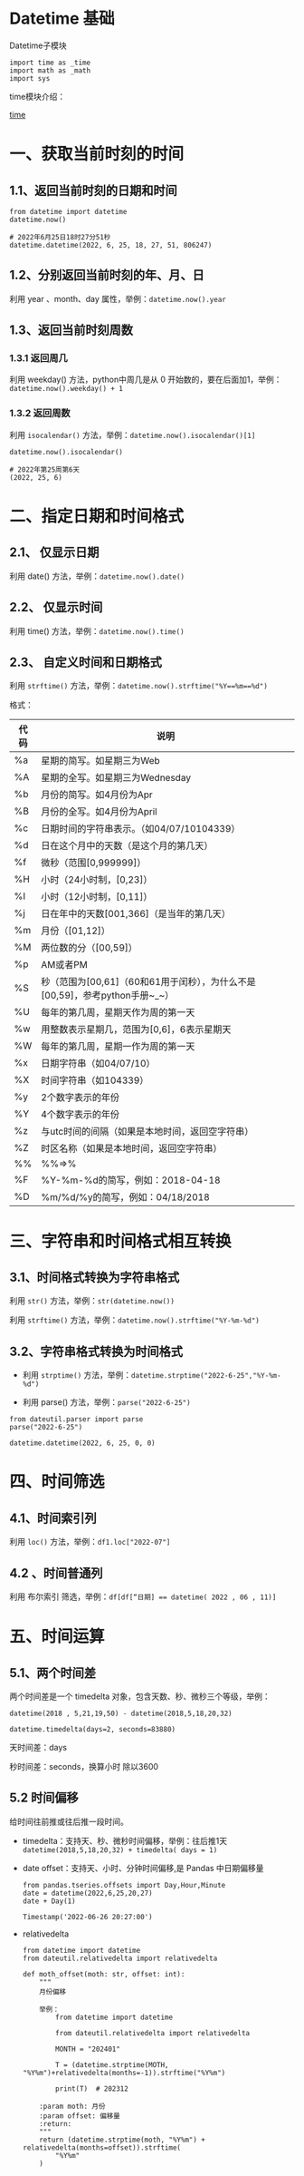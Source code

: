 # Datetime 基础

Datetime子模块

```
import time as _time
import math as _math
import sys
```

time模块介绍：

[time](../../../底层模块/Datetime_time.md)



# 一、获取当前时刻的时间

## 1.1、返回当前时刻的日期和时间

```
from datetime import datetime
datetime.now()

# 2022年6月25日18时27分51秒
datetime.datetime(2022, 6, 25, 18, 27, 51, 806247) 
```

## 1.2、分别返回当前时刻的年、月、日

利用 year 、month、day 属性，举例：`datetime.now().year`

## 1.3、返回当前时刻周数

### 1.3.1 返回周几

利用 weekday() 方法，python中周几是从 0 开始数的，要在后面加1，举例：`datetime.now().weekday() + 1`

### 1.3.2 返回周数

利用 `isocalendar()` 方法，举例：`datetime.now().isocalendar()[1]`

```
datetime.now().isocalendar()

# 2022年第25周第6天
(2022, 25, 6)
```

# 二、指定日期和时间格式

## 2.1、 仅显示日期

利用 date() 方法，举例：`datetime.now().date()`

## 2.2、 仅显示时间

利用 time() 方法，举例：`datetime.now().time()`

## 2.3、 自定义时间和日期格式

利用 `strftime()` 方法，举例：`datetime.now().strftime("%Y==%m==%d")`

格式：

| 代码 | 说明                                                         |
| ---- | ------------------------------------------------------------ |
| %a   | 星期的简写。如星期三为Web                                    |
| %A   | 星期的全写。如星期三为Wednesday                              |
| %b   | 月份的简写。如4月份为Apr                                     |
| %B   | 月份的全写。如4月份为April                                   |
| %c   | 日期时间的字符串表示。（如04/07/10104339）                   |
| %d   | 日在这个月中的天数（是这个月的第几天）                       |
| %f   | 微秒（范围[0,999999]）                                       |
| %H   | 小时（24小时制，[0,23]）                                     |
| %I   | 小时（12小时制，[0,11]）                                     |
| %j   | 日在年中的天数[001,366]（是当年的第几天）                    |
| %m   | 月份（[01,12]）                                              |
| %M   | 两位数的分（[00,59]）                                        |
| %p   | AM或者PM                                                     |
| %S   | 秒（范围为[00,61]（60和61用于闰秒），为什么不是[00,59]，参考python手册~_~） |
| %U   | 每年的第几周，星期天作为周的第一天                           |
| %w   | 用整数表示星期几，范围为[0,6]，6表示星期天                   |
| %W   | 每年的第几周，星期一作为周的第一天                           |
| %x   | 日期字符串（如04/07/10）                                     |
| %X   | 时间字符串（如104339）                                       |
| %y   | 2个数字表示的年份                                            |
| %Y   | 4个数字表示的年份                                            |
| %z   | 与utc时间的间隔（如果是本地时间，返回空字符串）              |
| %Z   | 时区名称（如果是本地时间，返回空字符串）                     |
| %%   | %%=>%                                                        |
| %F   | %Y-%m-%d的简写，例如：2018-04-18                             |
| %D   | %m/%d/%y的简写，例如：04/18/2018                             |

# 三、字符串和时间格式相互转换

## 3.1、时间格式转换为字符串格式

利用 `str()` 方法，举例：`str(datetime.now())`

利用 `strftime()` 方法，举例：`datetime.now().strftime("%Y-%m-%d")`

## 3.2、字符串格式转换为时间格式

- 利用 `strptime()` 方法，举例：`datetime.strptime("2022-6-25","%Y-%m-%d")`

- 利用 parse() 方法，举例：`parse("2022-6-25")`

```
from dateutil.parser import parse
parse("2022-6-25")

datetime.datetime(2022, 6, 25, 0, 0)
```

# 四、时间筛选

## 4.1、时间索引列

利用 `loc()` 方法，举例：`df1.loc["2022-07"]`

## 4.2 、时间普通列

利用 布尔索引 筛选，举例：`df[df[“日期] == datetime( 2022 , 06 , 11)]`

# 五、时间运算

## 5.1、两个时间差

两个时间差是一个 timedelta 对象，包含天数、秒、微秒三个等级，举例：

```
datetime(2018 , 5,21,19,50) - datetime(2018,5,18,20,32)

datetime.timedelta(days=2, seconds=83880)
```

天时间差：days

秒时间差：seconds，换算小时 除以3600

## 5.2 时间偏移

给时间往前推或往后推一段时间。

- timedelta：支持天、秒、微秒时间偏移，举例：往后推1天 `datetime(2018,5,18,20,32) + timedelta( days = 1)`

- date offset：支持天、小时、分钟时间偏移,是 Pandas 中日期偏移量

  ```
  from pandas.tseries.offsets import Day,Hour,Minute
  date = datetime(2022,6,25,20,27)
  date + Day(1)
  
  Timestamp('2022-06-26 20:27:00')
  ```



- relativedelta

  ```
  from datetime import datetime
  from dateutil.relativedelta import relativedelta
  
  def moth_offset(moth: str, offset: int):
      """
      月份偏移
  
      举例：
          from datetime import datetime
  
          from dateutil.relativedelta import relativedelta
  
          MONTH = "202401"
  
          T = (datetime.strptime(MOTH, "%Y%m")+relativedelta(months=-1)).strftime("%Y%m")
  
          print(T)  # 202312
  
      :param moth: 月份
      :param offset: 偏移量
      :return:
      """
      return (datetime.strptime(moth, "%Y%m") + relativedelta(months=offset)).strftime(
          "%Y%m"
      )
  ```

  